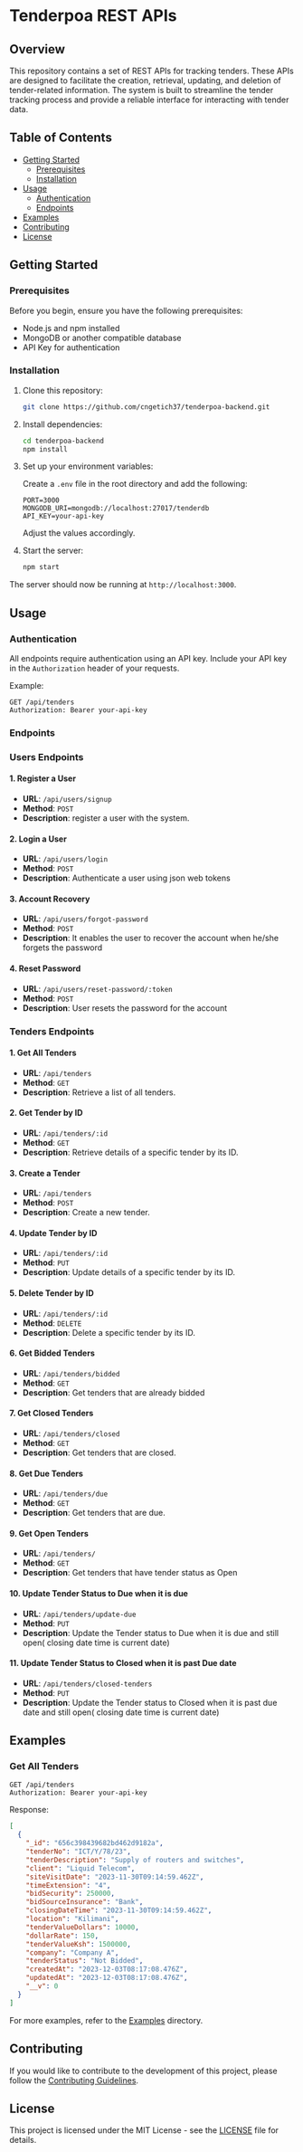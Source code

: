 # Tenderpoa REST APIs

## Overview

This repository contains a set of REST APIs for tracking tenders. These APIs are designed to facilitate the creation, retrieval, updating, and deletion of tender-related information. The system is built to streamline the tender tracking process and provide a reliable interface for interacting with tender data.

## Table of Contents

- [Getting Started](#getting-started)
  - [Prerequisites](#prerequisites)
  - [Installation](#installation)
- [Usage](#usage)
  - [Authentication](#authentication)
  - [Endpoints](#endpoints)
- [Examples](#examples)
- [Contributing](#contributing)
- [License](#license)

## Getting Started

### Prerequisites

Before you begin, ensure you have the following prerequisites:

- Node.js and npm installed
- MongoDB or another compatible database
- API Key for authentication

### Installation

1. Clone this repository:

   ```bash
   git clone https://github.com/cngetich37/tenderpoa-backend.git
   ```

2. Install dependencies:

   ```bash
   cd tenderpoa-backend
   npm install
   ```

3. Set up your environment variables:

   Create a `.env` file in the root directory and add the following:

   ```env
   PORT=3000
   MONGODB_URI=mongodb://localhost:27017/tenderdb
   API_KEY=your-api-key
   ```

   Adjust the values accordingly.

4. Start the server:

   ```bash
   npm start
   ```

The server should now be running at `http://localhost:3000`.

## Usage

### Authentication

All endpoints require authentication using an API key. Include your API key in the `Authorization` header of your requests.

Example:

```http
GET /api/tenders
Authorization: Bearer your-api-key
```

### Endpoints

### Users Endpoints

#### 1. Register a User

- **URL**: `/api/users/signup`
- **Method**: `POST`
- **Description**: register a user with the system.

#### 2. Login a User

- **URL**: `/api/users/login`
- **Method**: `POST`
- **Description**: Authenticate a user using json web tokens

#### 3. Account Recovery

- **URL**: `/api/users/forgot-password`
- **Method**: `POST`
- **Description**: It enables the user to recover the account when he/she forgets the password

#### 4. Reset Password

- **URL**: `/api/users/reset-password/:token`
- **Method**: `POST`
- **Description**: User resets the password for the account

### Tenders Endpoints

#### 1. Get All Tenders

- **URL**: `/api/tenders`
- **Method**: `GET`
- **Description**: Retrieve a list of all tenders.

#### 2. Get Tender by ID

- **URL**: `/api/tenders/:id`
- **Method**: `GET`
- **Description**: Retrieve details of a specific tender by its ID.

#### 3. Create a Tender

- **URL**: `/api/tenders`
- **Method**: `POST`
- **Description**: Create a new tender.

#### 4. Update Tender by ID

- **URL**: `/api/tenders/:id`
- **Method**: `PUT`
- **Description**: Update details of a specific tender by its ID.

#### 5. Delete Tender by ID

- **URL**: `/api/tenders/:id`
- **Method**: `DELETE`
- **Description**: Delete a specific tender by its ID.

#### 6. Get Bidded Tenders

- **URL**: `/api/tenders/bidded`
- **Method**: `GET`
- **Description**: Get tenders that are already bidded

#### 7. Get Closed Tenders

- **URL**: `/api/tenders/closed`
- **Method**: `GET`
- **Description**: Get tenders that are closed.

#### 8. Get Due Tenders

- **URL**: `/api/tenders/due`
- **Method**: `GET`
- **Description**: Get tenders that are due.

#### 9. Get Open Tenders

- **URL**: `/api/tenders/`
- **Method**: `GET`
- **Description**: Get tenders that have tender status as Open

#### 10. Update Tender Status to Due when it is due

- **URL**: `/api/tenders/update-due`
- **Method**: `PUT`
- **Description**: Update the Tender status to Due when it is due and still open( closing date time is current date)

#### 11. Update Tender Status to Closed when it is past Due date

- **URL**: `/api/tenders/closed-tenders`
- **Method**: `PUT`
- **Description**: Update the Tender status to Closed when it is past due date and still open( closing date time is current date)

## Examples

### Get All Tenders

```http
GET /api/tenders
Authorization: Bearer your-api-key
```

Response:

```json
[
  {
    "_id": "656c398439682bd462d9182a",
    "tenderNo": "ICT/Y/78/23",
    "tenderDescription": "Supply of routers and switches",
    "client": "Liquid Telecom",
    "siteVisitDate": "2023-11-30T09:14:59.462Z",
    "timeExtension": "4",
    "bidSecurity": 250000,
    "bidSourceInsurance": "Bank",
    "closingDateTime": "2023-11-30T09:14:59.462Z",
    "location": "Kilimani",
    "tenderValueDollars": 10000,
    "dollarRate": 150,
    "tenderValueKsh": 1500000,
    "company": "Company A",
    "tenderStatus": "Not Bidded",
    "createdAt": "2023-12-03T08:17:08.476Z",
    "updatedAt": "2023-12-03T08:17:08.476Z",
    "__v": 0
  }
]
```

For more examples, refer to the [Examples](/examples) directory.

## Contributing

If you would like to contribute to the development of this project, please follow the [Contributing Guidelines](/CONTRIBUTING.md).

## License

This project is licensed under the MIT License - see the [LICENSE](/LICENSE) file for details.

